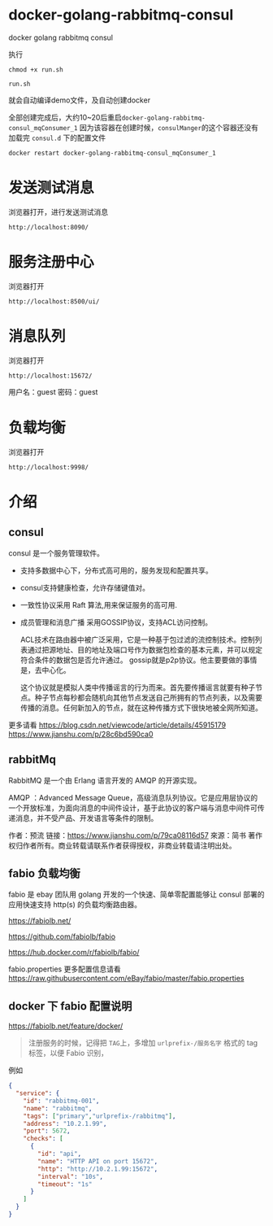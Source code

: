 # docker-golang-rabbitmq-consul
docker golang rabbitmq consul


执行
```SHELL
chmod +x run.sh

run.sh

```

就会自动编译demo文件，及自动创建docker


全部创建完成后，大约10~20后重启`docker-golang-rabbitmq-consul_mqConsumer_1`
因为该容器在创建时候，`consulManger`的这个容器还没有加载完 `consul.d` 下的配置文件

```SHELL
docker restart docker-golang-rabbitmq-consul_mqConsumer_1
```
# 发送测试消息
浏览器打开，进行发送测试消息
```SHELL
http://localhost:8090/
```

# 服务注册中心
浏览器打开
```SHELL
http://localhost:8500/ui/
```

# 消息队列
浏览器打开
```SHELL
http://localhost:15672/
```
用户名：guest
密码：guest

# 负载均衡
浏览器打开
```SHELL
http://localhost:9998/
```



# 介绍

## consul
consul 是一个服务管理软件。 
 - 支持多数据中心下，分布式高可用的，服务发现和配置共享。 
 - consul支持健康检查，允许存储键值对。 
 - 一致性协议采用 Raft 算法,用来保证服务的高可用. 
 - 成员管理和消息广播 采用GOSSIP协议，支持ACL访问控制。 
 
    ACL技术在路由器中被广泛采用，它是一种基于包过滤的流控制技术。控制列表通过把源地址、目的地址及端口号作为数据包检查的基本元素，并可以规定符合条件的数据包是否允许通过。 
gossip就是p2p协议。他主要要做的事情是，去中心化。 

     这个协议就是模拟人类中传播谣言的行为而来。首先要传播谣言就要有种子节点。种子节点每秒都会随机向其他节点发送自己所拥有的节点列表，以及需要传播的消息。任何新加入的节点，就在这种传播方式下很快地被全网所知道。 

更多请看 
https://blog.csdn.net/viewcode/article/details/45915179 
https://www.jianshu.com/p/28c6bd590ca0

## rabbitMq

RabbitMQ 是一个由 Erlang 语言开发的 AMQP 的开源实现。

AMQP ：Advanced Message Queue，高级消息队列协议。它是应用层协议的一个开放标准，为面向消息的中间件设计，基于此协议的客户端与消息中间件可传递消息，并不受产品、开发语言等条件的限制。

作者：预流
链接：https://www.jianshu.com/p/79ca08116d57
來源：简书
著作权归作者所有。商业转载请联系作者获得授权，非商业转载请注明出处。


## fabio 负载均衡
fabio 是 ebay 团队用 golang 开发的一个快速、简单零配置能够让 consul 部署的应用快速支持 http(s) 的负载均衡路由器。

https://fabiolb.net/

https://github.com/fabiolb/fabio

https://hub.docker.com/r/fabiolb/fabio/


fabio.properties 更多配置信息请看
https://raw.githubusercontent.com/eBay/fabio/master/fabio.properties

## docker 下 fabio 配置说明
https://fabiolb.net/feature/docker/


>注册服务的时候，记得把 `TAG`上，多增加 `urlprefix-/服务名字` 格式的 tag 标签，以便 Fabio 识别，

例如

```JSON
{
  "service": {
    "id": "rabbitmq-001",
    "name": "rabbitmq",
    "tags": ["primary","urlprefix-/rabbitmq"],
    "address": "10.2.1.99",
    "port": 5672,
    "checks": [
      {
        "id": "api",
        "name": "HTTP API on port 15672",
        "http": "http://10.2.1.99:15672",
        "interval": "10s",
        "timeout": "1s"
      }
    ]
  }
}
```